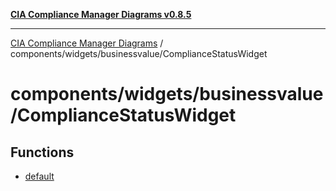 [**CIA Compliance Manager Diagrams v0.8.5**](../../../../README.md)

***

[CIA Compliance Manager Diagrams](../../../../modules.md) / components/widgets/businessvalue/ComplianceStatusWidget

# components/widgets/businessvalue/ComplianceStatusWidget

## Functions

- [default](functions/default.md)
